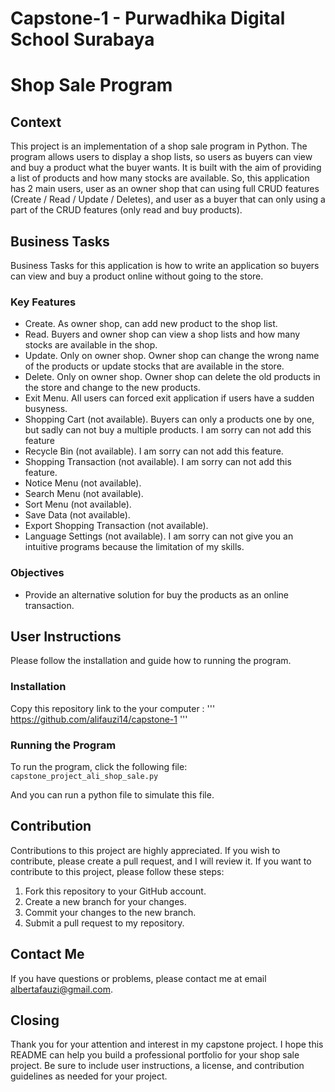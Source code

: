 # Capstone-1 - Purwadhika Digital School Surabaya

# Shop Sale Program

## Context
This project is an implementation of a shop sale program in Python. The program allows users to display a shop lists, so users as buyers can view and buy a product what the buyer wants. It is built with the aim of providing a list of products and how many stocks are available. So, this application has 2 main users, user as an owner shop that can using full CRUD features (Create / Read / Update / Deletes), and user as a buyer that can only using a part of the CRUD features (only read and buy products).

## Business Tasks
Business Tasks for this application is how to write an application so buyers can view and buy a product online without going to the store. 

### Key Features
- Create. As owner shop, can add new product to the shop list.
- Read. Buyers and owner shop can view a shop lists and how many stocks are available in the shop.
- Update. Only on owner shop. Owner shop can change the wrong name of the products or update stocks that are available in the store.
- Delete. Only on owner shop. Owner shop can delete the old products in the store and change to the new products.
- Exit Menu. All users can forced exit application if users have a sudden busyness.
- Shopping Cart (not available). Buyers can only a products one by one, but sadly can not buy a multiple products. I am sorry can not add this feature
- Recycle Bin (not available). I am sorry can not add this feature.
- Shopping Transaction (not available). I am sorry can not add this feature.
- Notice Menu (not available).
- Search Menu (not available).
- Sort Menu (not available).
- Save Data (not available).
- Export Shopping Transaction (not available).
- Language Settings (not available).
I am sorry can not give you an intuitive programs because the limitation of my skills.

### Objectives
- Provide an alternative solution for buy the products as an online transaction.

## User Instructions
Please follow the installation and guide how to running the program.

### Installation
Copy this repository link to the your computer : ''' https://github.com/alifauzi14/capstone-1 '''

### Running the Program
To run the program, click the following file:
```capstone_project_ali_shop_sale.py ```

And you can run a python file to simulate this file.

## Contribution
Contributions to this project are highly appreciated. If you wish to contribute, please create a pull request, and I will review it. If you want to contribute to this project, please follow these steps:

1. Fork this repository to your GitHub account.
2. Create a new branch for your changes.
3. Commit your changes to the new branch.
4. Submit a pull request to my repository.

## Contact Me
If you have questions or problems, please contact me at email albertafauzi@gmail.com.

## Closing
Thank you for your attention and interest in my capstone project. I hope this README can help you build a professional portfolio for your shop sale project. Be sure to include user instructions, a license, and contribution guidelines as needed for your project.
